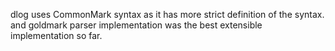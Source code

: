 dlog uses CommonMark syntax as it has more strict definition of the syntax. and goldmark parser implementation was the best extensible implementation so far.